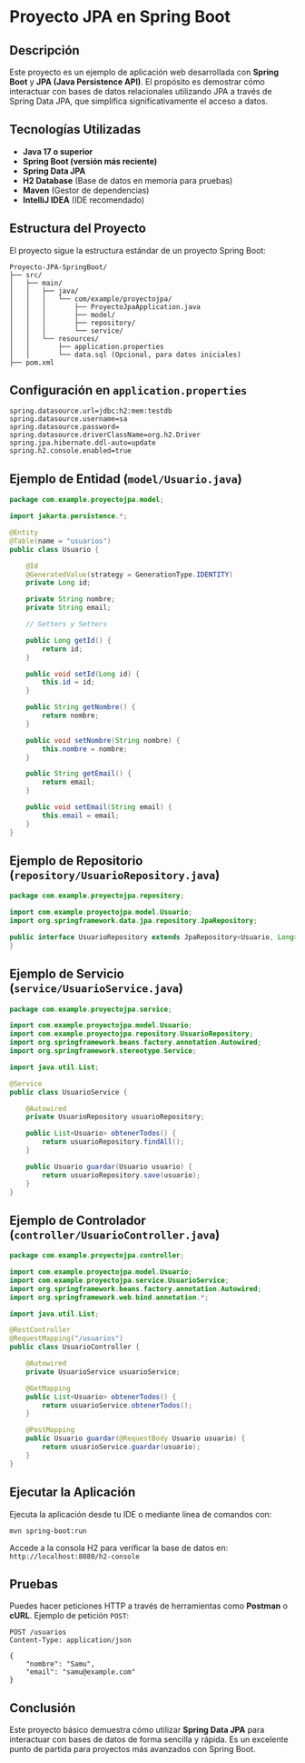 # Proyecto JPA en Spring Boot

## Descripción
Este proyecto es un ejemplo de aplicación web desarrollada con **Spring Boot** y **JPA (Java Persistence API)**. El propósito es demostrar cómo interactuar con bases de datos relacionales utilizando JPA a través de Spring Data JPA, que simplifica significativamente el acceso a datos.

## Tecnologías Utilizadas
- **Java 17 o superior**
- **Spring Boot (versión más reciente)**
- **Spring Data JPA**
- **H2 Database** (Base de datos en memoria para pruebas)
- **Maven** (Gestor de dependencias)
- **IntelliJ IDEA** (IDE recomendado)

## Estructura del Proyecto
El proyecto sigue la estructura estándar de un proyecto Spring Boot:
```
Proyecto-JPA-SpringBoot/
├── src/
│   ├── main/
│   │   ├── java/
│   │   │   └── com/example/proyectojpa/
│   │   │       ├── ProyectoJpaApplication.java
│   │   │       ├── model/
│   │   │       ├── repository/
│   │   │       └── service/
│   │   └── resources/
│   │       ├── application.properties
│   │       └── data.sql (Opcional, para datos iniciales)
├── pom.xml
```

## Configuración en `application.properties`
```properties
spring.datasource.url=jdbc:h2:mem:testdb
spring.datasource.username=sa
spring.datasource.password=
spring.datasource.driverClassName=org.h2.Driver
spring.jpa.hibernate.ddl-auto=update
spring.h2.console.enabled=true
```

## Ejemplo de Entidad (`model/Usuario.java`)
```java
package com.example.proyectojpa.model;

import jakarta.persistence.*;

@Entity
@Table(name = "usuarios")
public class Usuario {

    @Id
    @GeneratedValue(strategy = GenerationType.IDENTITY)
    private Long id;

    private String nombre;
    private String email;

    // Getters y Setters

    public Long getId() {
        return id;
    }

    public void setId(Long id) {
        this.id = id;
    }

    public String getNombre() {
        return nombre;
    }

    public void setNombre(String nombre) {
        this.nombre = nombre;
    }

    public String getEmail() {
        return email;
    }

    public void setEmail(String email) {
        this.email = email;
    }
}
```

## Ejemplo de Repositorio (`repository/UsuarioRepository.java`)
```java
package com.example.proyectojpa.repository;

import com.example.proyectojpa.model.Usuario;
import org.springframework.data.jpa.repository.JpaRepository;

public interface UsuarioRepository extends JpaRepository<Usuario, Long> {
}
```

## Ejemplo de Servicio (`service/UsuarioService.java`)
```java
package com.example.proyectojpa.service;

import com.example.proyectojpa.model.Usuario;
import com.example.proyectojpa.repository.UsuarioRepository;
import org.springframework.beans.factory.annotation.Autowired;
import org.springframework.stereotype.Service;

import java.util.List;

@Service
public class UsuarioService {

    @Autowired
    private UsuarioRepository usuarioRepository;

    public List<Usuario> obtenerTodos() {
        return usuarioRepository.findAll();
    }

    public Usuario guardar(Usuario usuario) {
        return usuarioRepository.save(usuario);
    }
}
```

## Ejemplo de Controlador (`controller/UsuarioController.java`)
```java
package com.example.proyectojpa.controller;

import com.example.proyectojpa.model.Usuario;
import com.example.proyectojpa.service.UsuarioService;
import org.springframework.beans.factory.annotation.Autowired;
import org.springframework.web.bind.annotation.*;

import java.util.List;

@RestController
@RequestMapping("/usuarios")
public class UsuarioController {

    @Autowired
    private UsuarioService usuarioService;

    @GetMapping
    public List<Usuario> obtenerTodos() {
        return usuarioService.obtenerTodos();
    }

    @PostMapping
    public Usuario guardar(@RequestBody Usuario usuario) {
        return usuarioService.guardar(usuario);
    }
}
```

## Ejecutar la Aplicación
Ejecuta la aplicación desde tu IDE o mediante línea de comandos con:
```
mvn spring-boot:run
```
Accede a la consola H2 para verificar la base de datos en: `http://localhost:8080/h2-console`

## Pruebas
Puedes hacer peticiones HTTP a través de herramientas como **Postman** o **cURL**. Ejemplo de petición `POST`:
```
POST /usuarios
Content-Type: application/json

{
    "nombre": "Samu",
    "email": "samu@example.com"
}
```

## Conclusión
Este proyecto básico demuestra cómo utilizar **Spring Data JPA** para interactuar con bases de datos de forma sencilla y rápida. Es un excelente punto de partida para proyectos más avanzados con Spring Boot.

